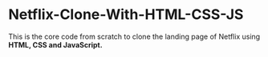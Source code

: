 # Netflix-Clone-With-HTML-CSS-JS
This is the core code from scratch to clone the landing page of Netflix using **HTML, CSS and JavaScript.**

